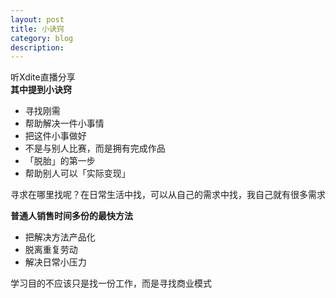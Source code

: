 ```yaml
---
layout: post
title: 小诀窍
category: blog
description:  
---
```


听Xdite直播分享    
**其中提到小诀窍**
- 寻找刚需
- 帮助解决一件小事情
- 把这件小事做好 
- 不是与别人比赛，而是拥有完成作品 
- 「脱胎」的第一步
- 帮助别人可以「实际变现」  
 
 寻求在哪里找呢？在日常生活中找，可以从自己的需求中找，我自己就有很多需求 

**普通人销售时间多份的最快方法**   
- 把解决方法产品化 
- 脱离重复劳动
- 解决日常小压力  
 
学习目的不应该只是找一份工作，而是寻找商业模式


